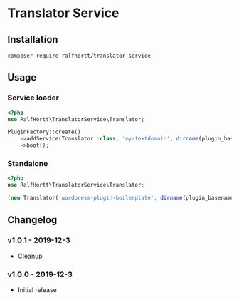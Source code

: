 # Translator Service

## Installation

`composer require ralfhortt/translator-service`

## Usage

### Service loader

```php
<?php
use RalfHortt\TranslatorService\Translator;

PluginFactory::create()
    ->addService(Translator::class, 'my-textdomain', dirname(plugin_basename(__FILE__)).'/languages/')
    ->boot();
```

### Standalone

```php
<?php
use RalfHortt\TranslatorService\Translator;

(new Translator('wordpress-plugin-boilerplate', dirname(plugin_basename(__FILE__)).'/languages/'))->register();
```

## Changelog


### v1.0.1 - 2019-12-3

- Cleanup

### v1.0.0 - 2019-12-3

- Initial release
